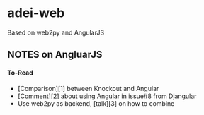 adei-web
========
Based on web2py and AngularJS

NOTES on AngluarJS
--------

#### To-Read
* [Comparison][1] between Knockout and Angular
* [Comment][2] about using Angular in issue#8 from Djangular
* Use web2py as backend, [talk][3] on how to combine
